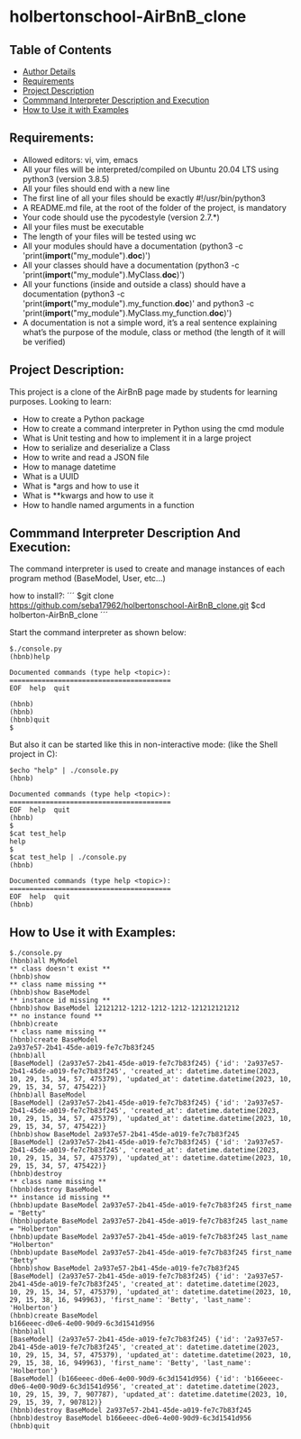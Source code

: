 # holbertonschool-AirBnB_clone
## Table of Contents
- [Author Details](https://github.com/seba17962/holbertonschool-AirBnB_clone/blob/main/AUTHORS)
- [Requirements](#requirements)
- [Project Description](#project-description)
- [Commmand Interpreter Description and Execution](#commmand-interpreter-description-and-execution)
- [How to Use it with Examples](#how-to-use-it-with-examples)

##  Requirements:
*   Allowed editors: vi, vim, emacs
*   All your files will be interpreted/compiled on Ubuntu 20.04 LTS using python3 (version 3.8.5)
*   All your files should end with a new line
*   The first line of all your files should be exactly #!/usr/bin/python3
*   A README.md file, at the root of the folder of the project, is mandatory
*   Your code should use the pycodestyle (version 2.7.*)
*   All your files must be executable
*   The length of your files will be tested using wc
*   All your modules should have a documentation (python3 -c 'print(__import__("my_module").__doc__)')
*   All your classes should have a documentation (python3 -c 'print(__import__("my_module").MyClass.__doc__)')
*   All your functions (inside and outside a class) should have a documentation (python3 -c 'print(__import__("my_module").my_function.__doc__)' and python3 -c 'print(__import__("my_module").MyClass.my_function.__doc__)')
*   A documentation is not a simple word, it’s a real sentence explaining what’s the purpose of the module, class or method (the length of it will be verified)

## Project Description:
This project is a clone of the AirBnB page made by students for learning purposes.
Looking to learn:
*   How to create a Python package
*   How to create a command interpreter in Python using the cmd module
*   What is Unit testing and how to implement it in a large project
*   How to serialize and deserialize a Class
*   How to write and read a JSON file
*   How to manage datetime
*   What is a UUID
*   What is *args and how to use it
*   What is **kwargs and how to use it
*   How to handle named arguments in a function

## Commmand Interpreter Description And Execution:

The command interpreter is used to create and manage instances of each program method (BaseModel, User, etc...)

how to install?:
´´´
$git clone https://github.com/seba17962/holbertonschool-AirBnB_clone.git
$cd holberton-AirBnB_clone
´´´

Start the command interpreter as shown below:
```
$./console.py
(hbnb)help

Documented commands (type help <topic>):
========================================
EOF  help  quit

(hbnb)
(hbnb)
(hbnb)quit
$
```
But also it can be started like this in non-interactive mode: (like the Shell project in C):
```
$echo "help" | ./console.py
(hbnb)

Documented commands (type help <topic>):
========================================
EOF  help  quit
(hbnb)
$
$cat test_help
help
$
$cat test_help | ./console.py
(hbnb)

Documented commands (type help <topic>):
========================================
EOF  help  quit
(hbnb)
```

## How to Use it with Examples:
```
$./console.py
(hbnb)all MyModel
** class doesn't exist **
(hbnb)show
** class name missing **
(hbnb)show BaseModel
** instance id missing **
(hbnb)show BaseModel 12121212-1212-1212-1212-121212121212
** no instance found **
(hbnb)create
** class name missing **
(hbnb)create BaseModel
2a937e57-2b41-45de-a019-fe7c7b83f245
(hbnb)all
[BaseModel] (2a937e57-2b41-45de-a019-fe7c7b83f245) {'id': '2a937e57-2b41-45de-a019-fe7c7b83f245', 'created_at': datetime.datetime(2023, 10, 29, 15, 34, 57, 475379), 'updated_at': datetime.datetime(2023, 10, 29, 15, 34, 57, 475422)}
(hbnb)all BaseModel
[BaseModel] (2a937e57-2b41-45de-a019-fe7c7b83f245) {'id': '2a937e57-2b41-45de-a019-fe7c7b83f245', 'created_at': datetime.datetime(2023, 10, 29, 15, 34, 57, 475379), 'updated_at': datetime.datetime(2023, 10, 29, 15, 34, 57, 475422)}
(hbnb)show BaseModel 2a937e57-2b41-45de-a019-fe7c7b83f245
[BaseModel] (2a937e57-2b41-45de-a019-fe7c7b83f245) {'id': '2a937e57-2b41-45de-a019-fe7c7b83f245', 'created_at': datetime.datetime(2023, 10, 29, 15, 34, 57, 475379), 'updated_at': datetime.datetime(2023, 10, 29, 15, 34, 57, 475422)}
(hbnb)destroy
** class name missing **
(hbnb)destroy BaseModel
** instance id missing **
(hbnb)update BaseModel 2a937e57-2b41-45de-a019-fe7c7b83f245 first_name = "Betty"
(hbnb)update BaseModel 2a937e57-2b41-45de-a019-fe7c7b83f245 last_name = "Holberton"
(hbnb)update BaseModel 2a937e57-2b41-45de-a019-fe7c7b83f245 last_name "Holberton"
(hbnb)update BaseModel 2a937e57-2b41-45de-a019-fe7c7b83f245 first_name "Betty"
(hbnb)show BaseModel 2a937e57-2b41-45de-a019-fe7c7b83f245
[BaseModel] (2a937e57-2b41-45de-a019-fe7c7b83f245) {'id': '2a937e57-2b41-45de-a019-fe7c7b83f245', 'created_at': datetime.datetime(2023, 10, 29, 15, 34, 57, 475379), 'updated_at': datetime.datetime(2023, 10, 29, 15, 38, 16, 949963), 'first_name': 'Betty', 'last_name': 'Holberton'}
(hbnb)create BaseModel
b166eeec-d0e6-4e00-90d9-6c3d1541d956
(hbnb)all
[BaseModel] (2a937e57-2b41-45de-a019-fe7c7b83f245) {'id': '2a937e57-2b41-45de-a019-fe7c7b83f245', 'created_at': datetime.datetime(2023, 10, 29, 15, 34, 57, 475379), 'updated_at': datetime.datetime(2023, 10, 29, 15, 38, 16, 949963), 'first_name': 'Betty', 'last_name': 'Holberton'}
[BaseModel] (b166eeec-d0e6-4e00-90d9-6c3d1541d956) {'id': 'b166eeec-d0e6-4e00-90d9-6c3d1541d956', 'created_at': datetime.datetime(2023, 10, 29, 15, 39, 7, 907787), 'updated_at': datetime.datetime(2023, 10, 29, 15, 39, 7, 907812)}
(hbnb)destroy BaseModel 2a937e57-2b41-45de-a019-fe7c7b83f245
(hbnb)destroy BaseModel b166eeec-d0e6-4e00-90d9-6c3d1541d956
(hbnb)quit
```